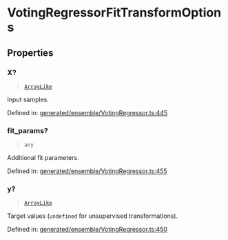 # VotingRegressorFitTransformOptions

## Properties

### X?

> [`ArrayLike`](../types/ArrayLike.md)

Input samples.

Defined in:  [generated/ensemble/VotingRegressor.ts:445](https://github.com/transitive-bullshit/scikit-learn-ts/blob/b59c1ff/packages/sklearn/src/generated/ensemble/VotingRegressor.ts#L445)

### fit\_params?

> `any`

Additional fit parameters.

Defined in:  [generated/ensemble/VotingRegressor.ts:455](https://github.com/transitive-bullshit/scikit-learn-ts/blob/b59c1ff/packages/sklearn/src/generated/ensemble/VotingRegressor.ts#L455)

### y?

> [`ArrayLike`](../types/ArrayLike.md)

Target values (`undefined` for unsupervised transformations).

Defined in:  [generated/ensemble/VotingRegressor.ts:450](https://github.com/transitive-bullshit/scikit-learn-ts/blob/b59c1ff/packages/sklearn/src/generated/ensemble/VotingRegressor.ts#L450)

